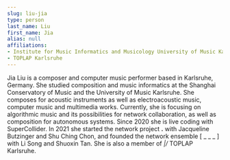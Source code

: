 ```yaml
---
slug: liu-jia
type: person
last_name: Liu
first_name: Jia
alias: null
affiliations:
- Institute for Music Informatics and Musicology University of Music Karlsruhe
- TOPLAP Karlsruhe
---
```


Jia Liu is a composer and computer music performer based in Karlsruhe, Germany. She studied composition and music informatics at the Shanghai Conservatory of Music and the University of Music Karlsruhe. She composes for acoustic instruments as well as electroacoustic music, computer music and multimedia works. Currently, she is focusing on algorithmic music and its possibilities for network collaboration, as well as composition for autonomous systems. Since 2020 she is live coding with SuperCollider. In 2021 she started the network project __.__ with Jacqueline Butzinger and Shu Ching Chon, and founded the network ensemble [ _ _ _ ] with Li Song and Shuoxin Tan. She is also a member of _\|/_ TOPLAP Karlsruhe.